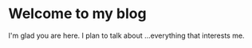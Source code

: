 # Welcome to my blog

I'm glad you are here. I plan to talk about ...everything that interests me. 

